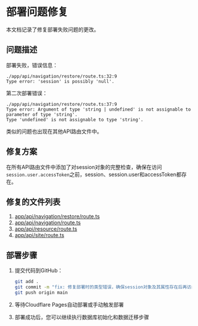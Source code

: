 # 部署问题修复

本文档记录了修复部署失败问题的更改。

## 问题描述

部署失败，错误信息：
```
./app/api/navigation/restore/route.ts:32:9
Type error: 'session' is possibly 'null'.
```

第二次部署错误：
```
./app/api/navigation/restore/route.ts:37:9
Type error: Argument of type 'string | undefined' is not assignable to parameter of type 'string'.
Type 'undefined' is not assignable to type 'string'.
```

类似的问题也出现在其他API路由文件中。

## 修复方案

在所有API路由文件中添加了对session对象的完整检查，确保在访问`session.user.accessToken`之前，session、session.user和accessToken都存在。

## 修复的文件列表

1. [app/api/navigation/restore/route.ts](file:///d:/VDhub/NavSphere/app/api/navigation/restore/route.ts)
2. [app/api/navigation/route.ts](file:///d:/VDhub/NavSphere/app/api/navigation/route.ts)
3. [app/api/resource/route.ts](file:///d:/VDhub/NavSphere/app/api/resource/route.ts)
4. [app/api/site/route.ts](file:///d:/VDhub/NavSphere/app/api/site/route.ts)

## 部署步骤

1. 提交代码到GitHub：
   ```bash
   git add .
   git commit -m "fix: 修复部署时的类型错误，确保session对象及其属性存在后再访问"
   git push origin main
   ```

2. 等待Cloudflare Pages自动部署或手动触发部署

3. 部署成功后，您可以继续执行数据库初始化和数据迁移步骤